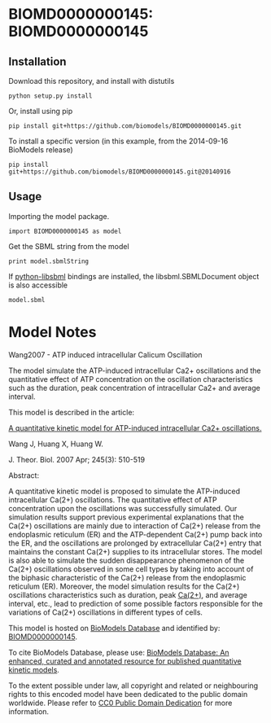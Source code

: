 # BIOMD0000000145: BIOMD0000000145

## Installation

Download this repository, and install with distutils

`python setup.py install`

Or, install using pip

`pip install git+https://github.com/biomodels/BIOMD0000000145.git`

To install a specific version (in this example, from the 2014-09-16 BioModels release)

`pip install git+https://github.com/biomodels/BIOMD0000000145.git@20140916`

## Usage

Importing the model package.

`import BIOMD0000000145 as model`

Get the SBML string from the model

`print model.sbmlString`

If [python-libsbml](https://pypi.python.org/pypi/python-libsbml) bindings are
installed, the libsbml.SBMLDocument object is also accessible

`model.sbml`


# Model Notes


Wang2007 - ATP induced intracellular Calicum Oscillation

The model simulate the ATP-induced intracellular Ca2+ oscillations and the
quantitative effect of ATP concentration on the oscillation characteristics
such as the duration, peak concentration of intracellular Ca2+ and average
interval.

This model is described in the article:

[A quantitative kinetic model for ATP-induced intracellular Ca2+
oscillations.](http://identifiers.org/pubmed/17188305)

Wang J, Huang X, Huang W.

J. Theor. Biol. 2007 Apr; 245(3): 510-519

Abstract:

A quantitative kinetic model is proposed to simulate the ATP-induced
intracellular Ca(2+) oscillations. The quantitative effect of ATP
concentration upon the oscillations was successfully simulated. Our simulation
results support previous experimental explanations that the Ca(2+)
oscillations are mainly due to interaction of Ca(2+) release from the
endoplasmic reticulum (ER) and the ATP-dependent Ca(2+) pump back into the ER,
and the oscillations are prolonged by extracellular Ca(2+) entry that
maintains the constant Ca(2+) supplies to its intracellular stores. The model
is also able to simulate the sudden disappearance phenomenon of the Ca(2+)
oscillations observed in some cell types by taking into account of the
biphasic characteristic of the Ca(2+) release from the endoplasmic reticulum
(ER). Moreover, the model simulation results for the Ca(2+) oscillations
characteristics such as duration, peak [Ca(2+)](cyt), and average interval,
etc., lead to prediction of some possible factors responsible for the
variations of Ca(2+) oscillations in different types of cells.

This model is hosted on [BioModels Database](http://www.ebi.ac.uk/biomodels/)
and identified by:
[BIOMD0000000145](http://identifiers.org/biomodels.db/BIOMD0000000145).

To cite BioModels Database, please use: [BioModels Database: An enhanced,
curated and annotated resource for published quantitative kinetic
models](http://identifiers.org/pubmed/20587024).

To the extent possible under law, all copyright and related or neighbouring
rights to this encoded model have been dedicated to the public domain
worldwide. Please refer to [CC0 Public Domain
Dedication](http://creativecommons.org/publicdomain/zero/1.0/) for more
information.


